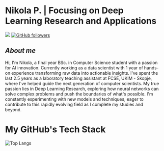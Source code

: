 # Nikola P. |  Focusing on Deep Learning Research and Applications

<img src="https://komarev.com/ghpvc/?username=NikolaP454"/> [![GitHub followers](https://img.shields.io/github/followers/Bhargavi-hash.svg?style=social&label=Follow)](https://github.com/Bhargavi-hash?tab=followers)<br/>

## ***About me***

Hi, I'm Nikola, a final year BSc. in Computer Science student with a passion for AI innovation. Currently working as a data scientist with 1 year of hands-on experience transforming raw data into actionable insights. I've spent the last 2.5 years as a laboratory teaching assistant at FCSE, UKIM - Skopje, where I've helped guide the next generation of computer scientists. My true passion lies in Deep Learning Research, exploring how neural networks can solve complex problems and push the boundaries of what's possible. I'm constantly experimenting with new models and techniques, eager to contribute to this rapidly evolving field as I complete my studies and beyond.

# My GitHub's Tech Stack
![Top Langs](https://github-readme-stats.vercel.app/api/top-langs/?username=NikolaP454&langs_count=12&layout=compact)
